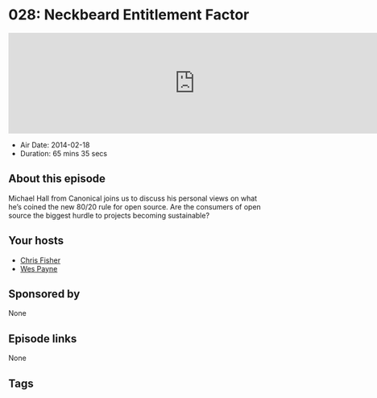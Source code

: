 # 028: Neckbeard Entitlement Factor

<iframe src="https://player.fireside.fm/v2/RUkczH-V+iSLnPs2T?theme=dark" width="740" height="200" frameborder="0" scrolling="no"></iframe>

* Air Date: 2014-02-18
* Duration: 65 mins 35 secs

## About this episode

Michael Hall from Canonical joins us to discuss his personal views on what he’s coined the new 80/20 rule for open source. Are the consumers of open source the biggest hurdle to projects becoming sustainable?

## Your hosts
* [Chris Fisher](https://linuxunplugged.com/hosts/chrislas)
* [Wes Payne](https://linuxunplugged.com/hosts/wes)

## Sponsored by

None



## Episode links

None



## Tags

